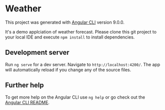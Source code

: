# Weather

This project was generated with [Angular CLI](https://github.com/angular/angular-cli) version 9.0.0.

It's a demo applciation of weather forecast. Please clone this git project to your local IDE and execute  `npm install` to install dependencies.

## Development server

Run `ng serve` for a dev server. Navigate to `http://localhost:4200/`. The app will automatically reload if you change any of the source files.

## Further help

To get more help on the Angular CLI use `ng help` or go check out the [Angular CLI README](https://github.com/angular/angular-cli/blob/master/README.md).
